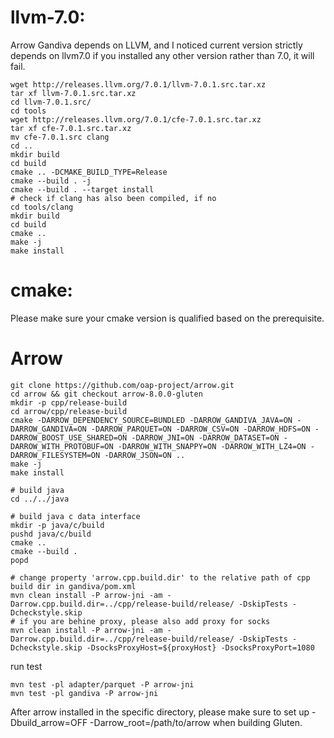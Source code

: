# llvm-7.0: 
Arrow Gandiva depends on LLVM, and I noticed current version strictly depends on llvm7.0 if you installed any other version rather than 7.0, it will fail.
``` shell
wget http://releases.llvm.org/7.0.1/llvm-7.0.1.src.tar.xz
tar xf llvm-7.0.1.src.tar.xz
cd llvm-7.0.1.src/
cd tools
wget http://releases.llvm.org/7.0.1/cfe-7.0.1.src.tar.xz
tar xf cfe-7.0.1.src.tar.xz
mv cfe-7.0.1.src clang
cd ..
mkdir build
cd build
cmake .. -DCMAKE_BUILD_TYPE=Release
cmake --build . -j
cmake --build . --target install
# check if clang has also been compiled, if no
cd tools/clang
mkdir build
cd build
cmake ..
make -j
make install
```

# cmake: 
Please make sure your cmake version is qualified based on the prerequisite.


# Arrow
``` shell
git clone https://github.com/oap-project/arrow.git
cd arrow && git checkout arrow-8.0.0-gluten
mkdir -p cpp/release-build
cd arrow/cpp/release-build
cmake -DARROW_DEPENDENCY_SOURCE=BUNDLED -DARROW_GANDIVA_JAVA=ON -DARROW_GANDIVA=ON -DARROW_PARQUET=ON -DARROW_CSV=ON -DARROW_HDFS=ON -DARROW_BOOST_USE_SHARED=ON -DARROW_JNI=ON -DARROW_DATASET=ON -DARROW_WITH_PROTOBUF=ON -DARROW_WITH_SNAPPY=ON -DARROW_WITH_LZ4=ON -DARROW_FILESYSTEM=ON -DARROW_JSON=ON ..
make -j
make install

# build java
cd ../../java

# build java c data interface
mkdir -p java/c/build
pushd java/c/build
cmake ..
cmake --build .
popd

# change property 'arrow.cpp.build.dir' to the relative path of cpp build dir in gandiva/pom.xml
mvn clean install -P arrow-jni -am -Darrow.cpp.build.dir=../cpp/release-build/release/ -DskipTests -Dcheckstyle.skip
# if you are behine proxy, please also add proxy for socks
mvn clean install -P arrow-jni -am -Darrow.cpp.build.dir=../cpp/release-build/release/ -DskipTests -Dcheckstyle.skip -DsocksProxyHost=${proxyHost} -DsocksProxyPort=1080 
```

run test
``` shell
mvn test -pl adapter/parquet -P arrow-jni
mvn test -pl gandiva -P arrow-jni
```

After arrow installed in the specific directory, please make sure to set up -Dbuild_arrow=OFF -Darrow_root=/path/to/arrow when building Gluten.

